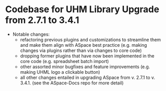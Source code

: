 # Codebase for UHM Library Upgrade from 2.7.1 to 3.4.1

- Notable changes:
  - refactoring previous plugins and customizations to streamline them and make them align with ASpace best practice (e.g. making changes via plugins rather than via changes to core code)
  - dropping former plugins that have now been implemented in the core code (e.g. spreadsheet batch import)
  - other assorted minor bugfixes and feature improvements (e.g. making UHML logo a clickable button)
  - all other changes entailed in upgrading ASpace from v. 2.7.1 to v. 3.4.1. (see the ASpace-Docs repo for more detail)
